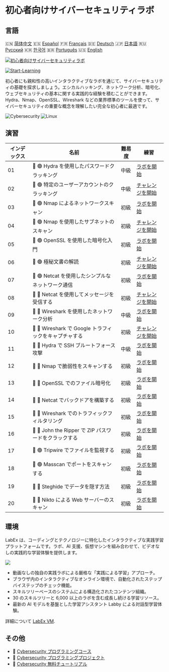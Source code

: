 # 初心者向けサイバーセキュリティラボ

## 言語

🇨🇳 [简体中文](README_zh.md) 🇪🇸 [Español](README_es.md) 🇫🇷 [Français](README_fr.md) 🇩🇪 [Deutsch](README_de.md) 🇯🇵 [日本語](README_ja.md) 🇷🇺 [Русский](README_ru.md) 🇰🇷 [한국어](README_ko.md) 🇧🇷 [Português](README_pt.md) 🇺🇸 [English](README.md) 

[![初心者向けサイバーセキュリティラボ](https://cover-creator.labex.io/cybersecurity-labs-for-beginners.png?lang=ja)](https://labex.io/ja/courses/cybersecurity-labs-for-beginners)

[![Start-Learning](https://img.shields.io/badge/Start-Learning-whitesmoke?style=for-the-badge)](https://labex.io/ja/courses/cybersecurity-labs-for-beginners)

初心者にも親和性の高いインタラクティブなラボを通じて、サイバーセキュリティの基礎を探求しましょう。エシカルハッキング、ネットワーク分析、暗号化、ウェブセキュリティの基本に関する実践的な経験を積むことができます。Hydra、Nmap、OpenSSL、Wireshark などの業界標準のツールを使って、サイバーセキュリティの重要な概念を理解したい完全な初心者に最適です。

![Cybersecurity](https://img.shields.io/badge/Cybersecurity-whitesmoke?style=for-the-badge&logo=cybersecurity)
![Linux](https://img.shields.io/badge/Linux-whitesmoke?style=for-the-badge&logo=linux)


## 演習

|   インデックス | 名前                                                   | 難易度   | 練習                                                                                                                                |
|----------------|--------------------------------------------------------|----------|-------------------------------------------------------------------------------------------------------------------------------------|
|             01 | 📖 🟢 Hydra を使用したパスワードクラッキング           | 中級     | <a target='_blank' href='https://labex.io/ja/tutorials/linux-using-hydra-to-crack-passwords-415960'>ラボを開始</a>                  |
|             02 | 🎯 🟢 特定のユーザーアカウントのクラッキング           | 中級     | <a target='_blank' href='https://labex.io/ja/tutorials/linux-cracking-a-specific-user-account-415951'>チャレンジを開始</a>          |
|             03 | 📖 🟢 Nmap によるネットワークスキャン                  | 初級     | <a target='_blank' href='https://labex.io/ja/tutorials/nmap-network-scanning-with-nmap-415959'>ラボを開始</a>                       |
|             04 | 🎯 🟢 Nmap を使用したサブネットのスキャン              | 初級     | <a target='_blank' href='https://labex.io/ja/tutorials/nmap-scanning-subnet-with-nmap-415954'>チャレンジを開始</a>                  |
|             05 | 📖 🟢 OpenSSL を使用した暗号化入門                     | 初級     | <a target='_blank' href='https://labex.io/ja/tutorials/linux-introduction-to-encryption-with-openssl-415957'>ラボを開始</a>         |
|             06 | 🎯 🟢 極秘文書の解読                                   | 初級     | <a target='_blank' href='https://labex.io/ja/tutorials/linux-decrypting-top-secret-document-415952'>チャレンジを開始</a>            |
|             07 | 📖 🟢 Netcat を使用したシンプルなネットワーク通信      | 初級     | <a target='_blank' href='https://labex.io/ja/tutorials/linux-using-netcat-for-simple-network-communication-415961'>ラボを開始</a>   |
|             08 | 🎯 🔵 Netcat を使用してメッセージを受信する            | 初級     | <a target='_blank' href='https://labex.io/ja/tutorials/linux-receive-messages-using-netcat-415953'>チャレンジを開始</a>             |
|             09 | 📖 🔵 Wireshark を使用したネットワーク分析             | 中級     | <a target='_blank' href='https://labex.io/ja/tutorials/wireshark-network-analysis-with-wireshark-415958'>ラボを開始</a>             |
|             10 | 🎯 🔵 Wireshark で Google トラフィックをキャプチャする | 初級     | <a target='_blank' href='https://labex.io/ja/tutorials/wireshark-capture-google-traffic-with-wireshark-415948'>チャレンジを開始</a> |
|             11 | 📖 🔵 Hydra で SSH ブルートフォース攻撃                | 中級     | <a target='_blank' href='https://labex.io/ja/tutorials/hydra-brute-force-ssh-in-hydra-549926'>ラボを開始</a>                        |
|             12 | 📖 🔵 Nmap で脆弱性をスキャンする                      | 初級     | <a target='_blank' href='https://labex.io/ja/tutorials/nmap-scan-vulnerabilities-in-nmap-549947'>ラボを開始</a>                     |
|             13 | 📖 🔵 OpenSSL でのファイル暗号化                       | 初級     | <a target='_blank' href='https://labex.io/ja/tutorials/linux-encrypt-files-in-openssl-549935'>ラボを開始</a>                        |
|             14 | 📖 🔵 Netcat でバックドアを構築する                    | 初級     | <a target='_blank' href='https://labex.io/ja/tutorials/linux-build-a-backdoor-in-netcat-549927'>ラボを開始</a>                      |
|             15 | 📖 🔵 Wireshark でのトラフィックフィルタリング         | 初級     | <a target='_blank' href='https://labex.io/ja/tutorials/wireshark-filter-traffic-in-wireshark-549939'>ラボを開始</a>                 |
|             16 | 📖 🔵 John the Ripper で ZIP パスワードをクラックする  | 初級     | <a target='_blank' href='https://labex.io/ja/tutorials/hydra-crack-zip-passwords-in-john-the-ripper-549930'>ラボを開始</a>          |
|             17 | 📖 🟢 Tripwire でファイルを監視する                    | 初級     | <a target='_blank' href='https://labex.io/ja/tutorials/monitor-files-in-tripwire-549943'>ラボを開始</a>                             |
|             18 | 📖 🟢 Masscan でポートをスキャンする                   | 初級     | <a target='_blank' href='https://labex.io/ja/tutorials/nmap-scan-ports-with-masscan-549946'>ラボを開始</a>                          |
|             19 | 📖 🔵 Steghide でデータを隠す方法                      | 初級     | <a target='_blank' href='https://labex.io/ja/tutorials/hide-data-in-steghide-549941'>ラボを開始</a>                                 |
|             20 | 📖 🔵 Nikto による Web サーバーのスキャン              | 初級     | <a target='_blank' href='https://labex.io/ja/tutorials/nmap-scan-web-servers-in-nikto-549948'>ラボを開始</a>                        |

## 環境

LabEx は、コーディングとテクノロジーに特化したインタラクティブな実践学習プラットフォームです。ラボ、AI 支援、仮想マシンを組み合わせて、ビデオなしの実践的な学習体験を提供します。

![](https://tutorial-screenshot.getvm.io/images/vm-1725247253.png)

- 動画なしの独自の実践ラボによる厳格な「実践による学習」アプローチ。
- ブラウザ内のインタラクティブなオンライン環境で、自動化されたステップバイステップのチェック機能。
- スキルツリーベースのシステムによる構造化されたコンテンツ組織。
- 30 のスキルツリーと 6,000 以上のラボを含む成長し続ける学習リソース。
- 最新の AI モデルを基盤とした学習アシスタント Labby による対話型学習体験。

詳細について [LabEx VM](https://support.labex.io/using-labex/virtual-machine).

## その他

- 🔗 [Cybersecurity プログラミングコース](https://github.com/labex-labs/awesome-programming-courses)
- 🔗 [Cybersecurity プログラミングプロジェクト](https://github.com/labex-labs/awesome-programming-projects)
- 🔗 [Cybersecurity 無料チュートリアル](https://github.com/labex-labs/cybersecurity-free-tutorials)

